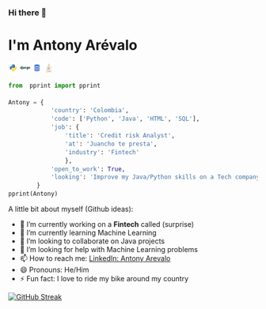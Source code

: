 ### Hi there 👋
# I'm Antony Arévalo
<code><img height="20" alt="Python" src="https://raw.githubusercontent.com/github/explore/80688e429a7d4ef2fca1e82350fe8e3517d3494d/topics/python/python.png"></code>
<code><img height="20" alt="Django" src="https://raw.githubusercontent.com/github/explore/80688e429a7d4ef2fca1e82350fe8e3517d3494d/topics/django/django.png"></code>
<code><img height="20" alt="SQL" src="https://raw.githubusercontent.com/github/explore/80688e429a7d4ef2fca1e82350fe8e3517d3494d/topics/sql/sql.png"></code>
<code><img height="20" alt="Java" src="https://raw.githubusercontent.com/github/explore/80688e429a7d4ef2fca1e82350fe8e3517d3494d/topics/java/java.png"></code>

```python
from  pprint import pprint

Antony = {
            'country': 'Colombia',
            'code': ['Python', 'Java', 'HTML', 'SQL'],
            'job': {
                'title': 'Credit risk Analyst',
                'at': 'Juancho te presta',
                'industry': 'Fintech'
                },
            'open_to_work': True,
            'looking': 'Improve my Java/Python skills on a Tech company'
        }
pprint(Antony)
```
A little bit about myself (Github ideas):

- 🔭 I’m currently working on a **Fintech** called (surprise) 
- 🌱 I’m currently learning Machine Learning
- 👯 I’m looking to collaborate on Java projects
- 🤔 I’m looking for help with Machine Learning problems
- 📫 How to reach me: <a href="https://www.linkedin.com/in/antony-arevalo-arias/">LinkedIn: Antony Arevalo<a/>
- 😄 Pronouns: He/Him
- ⚡ Fun fact: I love to ride my bike around my country

[![GitHub Streak](https://streak-stats.demolab.com?user=antonyare93&theme=gruvbox&hide_border=true)](https://git.io/streak-stats)

